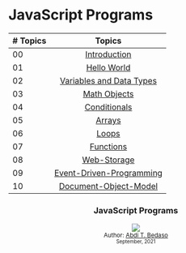 # JavaScript Programs

| # Topics |                                                                       Topics                                                                        |
| -------- | :-------------------------------------------------------------------------------------------------------------------------------------------------: |
| 00       |                                                             [Introduction](./readMe.md)                                                             |
| 01       |                                                             [Hello World](./01-Hello-World)                                                         |
| 02       |                                      [Variables and Data Types](./02-Variables-and-Data-Types)                                                      |
| 03       |                                                         [Math Objects](./03-Math-Objects)                                                           |
| 04       |                                                            [Conditionals](./04-Conditionals)                                                        |
| 05       |                                                                  [Arrays](./05-Arrays)                                                              |
| 06       |                                                                  [Loops](./06-Loops)                                                                |
| 07       |                                                            [Functions](./07-Functions)                                                              |
| 08       |                                                            [Web-Storage](./08-Web-Storage)                                                              |
| 09       |                                                            [Event-Driven-Programming](./09-Event-Driven-Programming)                                                              |
| 10       |                                                            [Document-Object-Model](./10-Document-Object-Model)                                                              |

<div align="center">
  <h3> JavaScript Programs </h3>
  <a class="header-badge" target="_blank" href="https://www.linkedin.com/in/abdibedaso/">
    <img src="https://img.shields.io/badge/style--5eba00.svg?label=LinkedIn&logo=linkedin&style=social">
  </a>
  <br/>
<sub>Author:
    <a href="https://www.linkedin.com/in/abdibedaso/" target="_blank">Abdi T. Bedaso</a>
    <br>
    <small> September, 2021</small>
</sub>
</div>